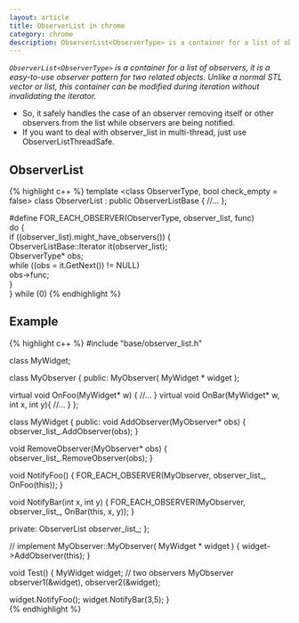 ```yaml
---
layout: article
title: ObserverList in chrome
category: chrome
description: ObserverList<ObserverType> is a container for a list of observers, it is a easy-to-use observer pattern for two related objects.  Unlike a normal STL vector or list, this container can be modified during iteration without invalidating the iterator.
---
```

*`ObserverList<ObserverType>` is a container for a list of observers, it is a easy-to-use observer pattern for two related objects.  Unlike a normal STL vector or list, this container can be modified during iteration without invalidating the iterator.*

* So, it safely handles the case of an observer removing itself or other observers from the list while observers are being notified.
* If you want to deal with observer_list in multi-thread, just use ObserverListThreadSafe.

## ObserverList
{% highlight c++ %}
template <class ObserverType, bool check_empty = false>
class ObserverList : public ObserverListBase<ObserverType> {
	//...
};

#define FOR_EACH_OBSERVER(ObserverType, observer_list, func)         \
  do {                                                               \
    if ((observer_list).might_have_observers()) {                    \
      ObserverListBase<ObserverType>::Iterator it(observer_list);    \
      ObserverType* obs;                                             \
      while ((obs = it.GetNext()) != NULL)                           \
        obs->func;                                                   \
    }                                                                \
  } while (0)
{% endhighlight %}

## Example  
{% highlight c++ %}
#include "base/observer_list.h"

class MyWidget;

class MyObserver 
{
public:
  MyObserver( MyWidget * widget );

  virtual void OnFoo(MyWidget* w) {
    //...
  }
  virtual void OnBar(MyWidget* w, int x, int y){
    //...
  }
};

class MyWidget {
public:
  void AddObserver(MyObserver* obs) {
    observer_list_.AddObserver(obs);
  }

  void RemoveObserver(MyObserver* obs) {
    observer_list_.RemoveObserver(obs);
  }

  void NotifyFoo() {
    FOR_EACH_OBSERVER(MyObserver, observer_list_, OnFoo(this));
  }

  void NotifyBar(int x, int y) {
    FOR_EACH_OBSERVER(MyObserver, observer_list_, OnBar(this, x, y));
  }

private:
  ObserverList<MyObserver> observer_list_;
};

// implement
MyObserver::MyObserver( MyWidget * widget ) 
{
  widget->AddObserver(this);
}

void Test()
{
  MyWidget widget;
  // two observers
  MyObserver observer1(&widget), observer2(&widget);

  widget.NotifyFoo();
  widget.NotifyBar(3,5);
}  
{% endhighlight %}